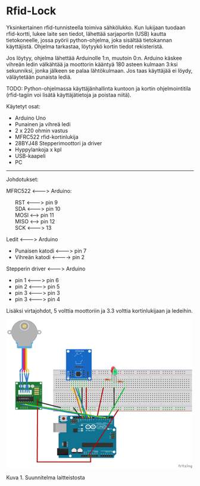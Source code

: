 # Rfid-Lock
Yksinkertainen rfid-tunnisteella toimiva sähkölukko. Kun lukijaan tuodaan rfid-kortti, lukee
laite sen tiedot, lähettää sarjaportin (USB) kautta tietokoneelle, jossa pyörii python-ohjelma,
joka sisältää tietokannan käyttäjistä. Ohjelma tarkastaa, löytyykö kortin tiedot rekisteristä. 

Jos löytyy, ohjelma lähettää Arduinolle 1:n, muutoin 0:n. Arduino käskee vihreän ledin välkähtää
ja moottorin kääntyä 180 asteen kulmaan 3:ksi sekunniksi, jonka jälkeen se palaa lähtökulmaan.
Jos taas käyttäjää ei löydy, väläytetään punaista lediä.

TODO:
Python-ohjelmassa käyttäjänhallinta kuntoon ja kortin ohjelmointitila (rfid-tagiin voi lisätä käyttäjätietoja
ja poistaa niitä).

Käytetyt osat:

- Arduino Uno
- Punainen ja vihreä ledi
- 2 x 220 ohmin vastus
- MFRC522 rfid-kortinlukija
- 28BYJ48 Stepperimoottori ja driver
- Hyppylankoja x kpl
- USB-kaapeli
- PC

<hr>

Johdotukset:

MFRC522 <---> Arduino:
<ul style="list-style-type:none">
 <li> RST <---> pin 9 </li>
 <li> SDA <---> pin 10 </li>
 <li> MOSI <--> pin 11 </li>
 <li> MISO <--> pin 12 </li>
 <li> SCK <---> 13 </li>
</ul>
  
Ledit <---> Arduino

- Punaisen katodi <---> pin 7
- Vihreän katodi <----> pin 2

Stepperin driver <---> Arduino
- pin 1 <---> pin 6
- pin 2 <---> pin 5
- pin 3 <---> pin 3
- pin 3 <---> pin 4

Lisäksi virtajohdot, 5 volttia moottoriin ja 3.3 volttia kortinlukijaan ja ledeihin.

<img src="https://github.com/Vilz92/Rfid-Lock/blob/master/rfid_suunnitelma_bb.png?raw=true" width="500" height="400">
<p>Kuva 1. Suunnitelma laitteistosta</p>

